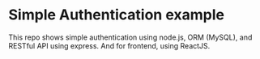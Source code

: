 # Simple Authentication example
This repo shows simple authentication using node.js, ORM (MySQL), and RESTful API using express. And for frontend, using ReactJS.
